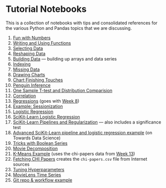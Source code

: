 # Tutorial Notebooks

This is a collection of notebooks with tips and consolidated references for the various Python and Pandas topics that we are discussing.

1. [Fun with Numbers](FunWithNumbers.ipynb)
2. [Writing and Using Functions](Functions.ipynb)
3. [Selecting Data](Selection.ipynb)
4. [Reshaping Data](Reshaping.ipynb)
5. [Building Data](BuildingData.ipynb) — building up arrays and data series
6. [Indexing](Indexing.ipynb)
7. [Missing Data](MissingData.ipynb)
8. [Drawing Charts](Charting.ipynb)
9. [Chart Finishing Touches](ChartFinishingTouches.ipynb)
10. [Penguin Inference](PenguinSamples.ipynb)
11. [One Sample T-test and Distribution Comparision](OneSample.ipynb)
12. [Correlation](Correlation.ipynb)
13. [Regressions](Regressions.ipynb) (goes with [Week 8](../../content/week8/index.md))
14. [Example: Sessionization](Sessions.ipynb)
15. [Logistic Regression](../../content/week10/LogitRegressionDemo.ipynb)
16. [SciKit-Learn Logistic Regression](../../content/week10/SciKitLogistic.ipynb)
17. [SciKit-Learn Pipelines and Regularization](./SciKitPipeline.ipynb) — also includes a significance test
18. [Advanced SciKit-Learn pipeline and logistic regression example](https://towardsdatascience.com/logistic-regression-classifier-on-census-income-data-e1dbef0b5738) (on Towards Data Science)
19. [Tricks with Boolean Series](./BooleanSeries.ipynb)
20. [Movie Decomposition](./MovieDecomp.ipynb)
21. [K-Means Example](./ClusteringExample.ipynb) (uses the chi-papers data from [Week 13](../../content/week13/index.md#practice))
22. [Fetching CHI Papers](./FetchCHIPapers.ipynb) creates the `chi-papers.csv` file from Internet sources
23. [Tuning Hyperparameters](./TuningExample.ipynb)
24. [MovieLens Time Series](./MLTimeSeries.ipynb)
25. [Git repo & workflow example](https://github.com/BoiseState/cs533-hcibib-demo)
